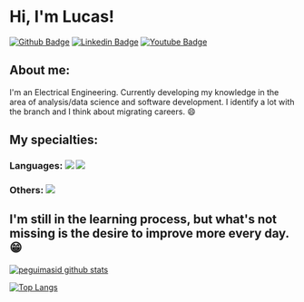 
# Hi, I'm Lucas!

[![Github Badge](https://img.shields.io/badge/GitHub-100000?style=for-the-badge&logo=github&logoColor=white&link=https://github.com/lucasvinasl)](https://github.com/lucasvinasl)
[![Linkedin Badge](https://img.shields.io/badge/LinkedIn-0077B5?style=for-the-badge&logo=linkedin&logoColor=white&link=https://www.linkedin.com/in/lucas-vinicius-ctec/)](https://www.linkedin.com/in/lucas-vinicius-ctec/)
[![Youtube Badge](https://img.shields.io/badge/YouTube-FF0000?style=for-the-badge&logo=youtube&logoColor=white&link=https://www.youtube.com/@LAGOM-Engenharia)](https://www.youtube.com/@LAGOM-Engenharia)

## About me:

I'm an Electrical Engineering. Currently developing my knowledge in the area of ​​analysis/data science and software development. I identify a lot with the branch and I think about migrating careers. :smile:

## My specialties:

### Languages: <img src="https://img.shields.io/badge/Python-3776AB?&style=for-the-badge&logo=python&logoColor=white"/> <img src="https://img.shields.io/badge/JAVA-ED8800?style=for-the-badge&logo=java&logocoler=white"/>

### Others: <img src="https://img.shields.io/badge/MatLab-%230db7ed.svg?&style=for-the-badge&logo=&logoColor=white"/>

## I'm still in the learning process, but what's not missing is the desire to improve more every day. 😁

[![peguimasid github stats](https://github-readme-stats.vercel.app/api?username=lucasvinasl&show_icons=true&title_color=fff&icon_color=37aaff&text_color=f8f8f2&bg_color=171c24&count_private=true)](https://github.com/lucasvinasl)

[![Top Langs](https://github-readme-stats.vercel.app/api/top-langs/?username=lucasvinasl&layout=compact&title_color=fff&text_color=f8f8f2&hide=java&bg_color=171c24)](https://github.com/lucasvinasl)
